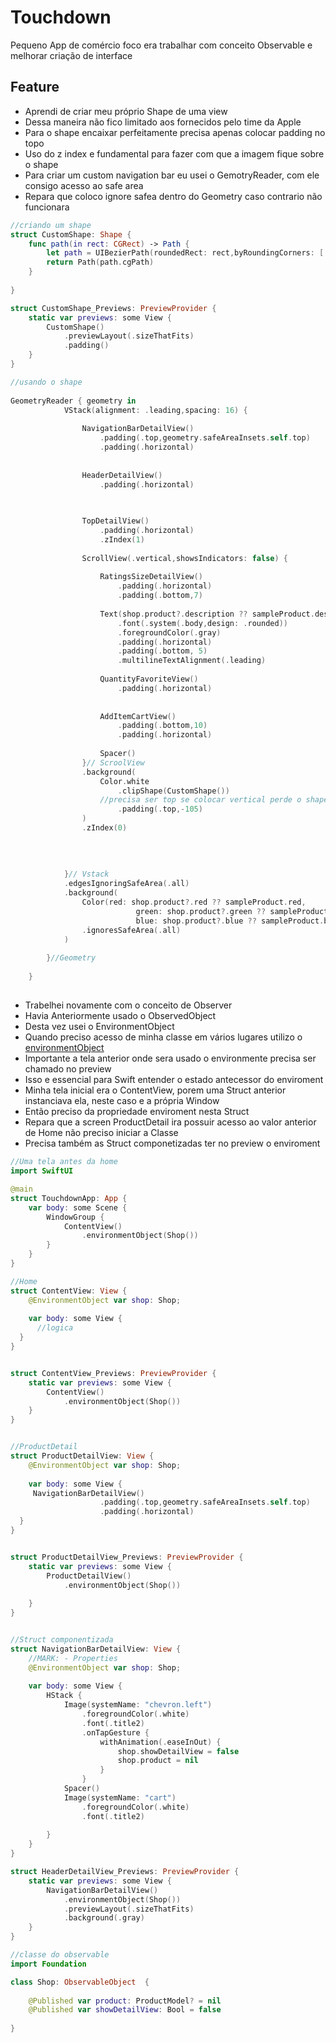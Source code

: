 # Touchdown
Pequeno App de comércio foco era trabalhar com conceito Observable  e melhorar criação de interface

## Feature
- Aprendi de criar meu próprio Shape de uma view
- Dessa maneira não fico limitado aos fornecidos pelo time da Apple
- Para o shape encaixar perfeitamente precisa apenas colocar padding no topo 
- Uso do z index e fundamental para fazer com que a imagem fique sobre o shape
- Para criar um custom  navigation bar eu usei o GemotryReader,  com ele consigo acesso ao safe area
- Repara que coloco ignore safea dentro do Geometry caso contrario não funcionara

```swift
//criando um shape
struct CustomShape: Shape {
	func path(in rect: CGRect) -> Path {
		let path = UIBezierPath(roundedRect: rect,byRoundingCorners: [.topLeft,.topRight], cornerRadii: CGSize(width: 35, height: 35))
		return Path(path.cgPath)
	}
	
}

struct CustomShape_Previews: PreviewProvider {
	static var previews: some View {
		CustomShape()
			.previewLayout(.sizeThatFits)
			.padding()
	}
}

//usando o shape
		
GeometryReader { geometry in
			VStack(alignment: .leading,spacing: 16) {
				
				NavigationBarDetailView()
					.padding(.top,geometry.safeAreaInsets.self.top)
					.padding(.horizontal)
			
				
				HeaderDetailView()
					.padding(.horizontal)

				
				
				TopDetailView()
					.padding(.horizontal)
					.zIndex(1)
				
				ScrollView(.vertical,showsIndicators: false) {
					
					RatingsSizeDetailView()
						.padding(.horizontal)
						.padding(.bottom,7)
					
					Text(shop.product?.description ?? sampleProduct.description)
						.font(.system(.body,design: .rounded))
						.foregroundColor(.gray)
						.padding(.horizontal)
						.padding(.bottom, 5)
						.multilineTextAlignment(.leading)
					
					QuantityFavoriteView()
						.padding(.horizontal)
					
					
					AddItemCartView()
						.padding(.bottom,10)
						.padding(.horizontal)
					
					Spacer()
				}// ScroolView
				.background(
					Color.white
						.clipShape(CustomShape())
					//precisa ser top se colocar vertical perde o shape
						.padding(.top,-105)
				)
				.zIndex(0)
				
				
				
				
			}// Vstack
			.edgesIgnoringSafeArea(.all)
			.background(
				Color(red: shop.product?.red ?? sampleProduct.red,
							green: shop.product?.green ?? sampleProduct.green,
							blue: shop.product?.blue ?? sampleProduct.blue)
				.ignoresSafeArea(.all)
			)
			
		}//Geometry
		
	}    

```

## 
- Trabelhei novamente com o conceito de Observer 
- Havia Anteriormente usado o ObservedObject
- Desta vez usei o EnvironmentObject
- Quando preciso acesso de minha classe em vários lugares utilizo o [environmentObject](https://stackoverflow.com/questions/63343819/what-is-the-difference-between-environmentobject-and-observedobject)
- Importante a tela anterior onde sera usado o environmente precisa ser chamado no preview
- Isso e essencial para Swift entender o estado antecessor do enviroment
- Minha tela inicial era o ContentView, porem uma Struct anterior instanciava ela, neste caso e a própria Window
- Então preciso da propriedade  enviroment nesta Struct
- Repara que a screen ProductDetail ira possuir acesso ao valor anterior de Home não preciso iniciar a Classe
- Precisa também as Struct  componetizadas  ter no preview o enviroment

```swift
//Uma tela antes da home
import SwiftUI

@main
struct TouchdownApp: App {
	var body: some Scene {
		WindowGroup {
			ContentView()
				.environmentObject(Shop())
		}
	}
}

//Home
struct ContentView: View {
	@EnvironmentObject var shop: Shop;
	
	var body: some View {
      //logica
  }
}


struct ContentView_Previews: PreviewProvider {
	static var previews: some View {
		ContentView()
			.environmentObject(Shop())
	}
}


//ProductDetail
struct ProductDetailView: View {
	@EnvironmentObject var shop: Shop;
	
	var body: some View {
     NavigationBarDetailView()
					.padding(.top,geometry.safeAreaInsets.self.top)
					.padding(.horizontal)
  }
}


struct ProductDetailView_Previews: PreviewProvider {
	static var previews: some View {
		ProductDetailView()
			.environmentObject(Shop())
		
	}
}


//Struct componentizada
struct NavigationBarDetailView: View {
	//MARK: - Properties
	@EnvironmentObject var shop: Shop;
	
	var body: some View {
		HStack {
			Image(systemName: "chevron.left")
				.foregroundColor(.white)
				.font(.title2)
				.onTapGesture {
					withAnimation(.easeInOut) {
						shop.showDetailView = false
						shop.product = nil
					}
				}
			Spacer()
			Image(systemName: "cart")
				.foregroundColor(.white)
				.font(.title2)
			
		}
	}
}

struct HeaderDetailView_Previews: PreviewProvider {
	static var previews: some View {
		NavigationBarDetailView()
			.environmentObject(Shop())
			.previewLayout(.sizeThatFits)
			.background(.gray)
	}
}

//classe do observable
import Foundation

class Shop: ObservableObject  {
	
	@Published var product: ProductModel? = nil
	@Published var showDetailView: Bool = false
	
}


```




